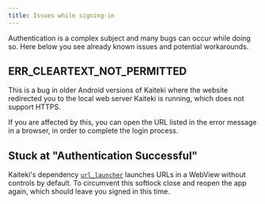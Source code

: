 ```yaml
---
title: Issues while signing-in
---
```


Authentication is a complex subject and many bugs can occur while doing so. Here below you see already known issues and potential workarounds.

## ERR_CLEARTEXT_NOT_PERMITTED

This is a bug in older Android versions of Kaiteki where the website redirected you to the local web server Kaiteki is running, which does not support HTTPS. 

If you are affected by this, you can open the URL listed in the error message in a browser, in order to complete the login process.

## Stuck at "Authentication Successful"

Kaiteki's dependency [`url_launcher`](https://pub.dev/packages/url_launcher) launches URLs in a WebView without controls by default. To circumvent this softlock close and reopen the app again, which should leave you signed in this time.